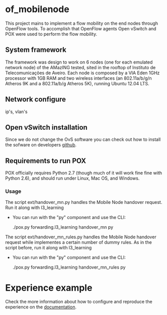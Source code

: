 # of_mobilenode
This project mains to implement a flow mobility on the end nodes through OpenFlow tools. To accomplish that OpenFlow agents Open vSwitch and POX were used to perform the flow mobility.

## System framework
The framework was design to work on 6 nodes (one for each emulated network node) of the AMazING tested, sited in the rooftop of Instituto de Telecomunicações de Aveiro.
Each node is composed by a VIA Eden 1GHz processor with 1GB RAM and two wireless interfaces (an 802.11a/b/g/n Atheros 9K and a 802.11a/b/g Atheros 5K), running Ubuntu 12.04 LTS.

## Network configure
ip's, vlan's

## Open vSwitch installation
Since we do not change the OvS software you can check out how to install the sofware on developers [github](https://github.com/openvswitch/ovs).

## Requirements to run POX
POX officially requires Python 2.7 (though much of it will work fine fine with Python 2.6), and should run under Linux, Mac OS, and Windows.

### Usage
The script ext/handover_mn.py handles the Mobile Node handover request. Run it along with l3_learning

* You can run with the "py" component and use the CLI:

  ./pox.py forwarding.l3_learning handover_mn py


The script ext/handover_mn_rules.py handles the Mobile Node handover request while implementes a certain number of dummy rules. As in the script before, run it along with l3_learning

* You can run with the "py" component and use the CLI:

  ./pox.py forwarding.l3_learning handover_mn_rules py


# Experience example
Check the more information about how to configure and reproduce the experience on the [documentation](http://atnog.github.io/of_mobilenode/index.html).
